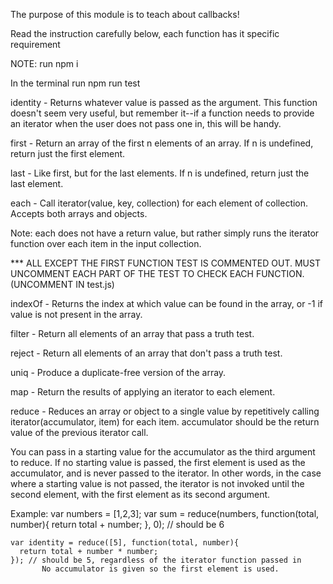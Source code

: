 The purpose of this module is to teach about callbacks!

Read the instruction carefully below, each function has it specific requirement

NOTE: run npm i

In the terminal run npm run test

identity - Returns whatever value is passed as the argument. This function doesn't seem very useful, but remember it--if a function needs to provide an iterator when the user does not pass one in, this will be handy.

first - Return an array of the first n elements of an array. If n is undefined, return just the first element.


last - Like first, but for the last elements. If n is undefined, return just the last element.

each - Call iterator(value, key, collection) for each element of collection. Accepts both arrays and objects.

Note: each does not have a return value, but rather simply runs the
iterator function over each item in the input collection.

\*\*\* ALL EXCEPT THE FIRST FUNCTION TEST IS COMMENTED OUT. MUST UNCOMMENT EACH PART OF THE TEST TO CHECK EACH FUNCTION. (UNCOMMENT IN test.js)

indexOf - Returns the index at which value can be found in the array, or -1 if value is not present in the array.

filter - Return all elements of an array that pass a truth test.

reject - Return all elements of an array that don't pass a truth test.

uniq - Produce a duplicate-free version of the array.

map - Return the results of applying an iterator to each element.

reduce - Reduces an array or object to a single value by repetitively calling
iterator(accumulator, item) for each item. accumulator should be
the return value of the previous iterator call.

You can pass in a starting value for the accumulator as the third argument
to reduce. If no starting value is passed, the first element is used as
the accumulator, and is never passed to the iterator. In other words, in
the case where a starting value is not passed, the iterator is not invoked
until the second element, with the first element as its second argument.

Example:
var numbers = [1,2,3];
var sum = reduce(numbers, function(total, number){
return total + number;
}, 0); // should be 6

    var identity = reduce([5], function(total, number){
      return total + number * number;
    }); // should be 5, regardless of the iterator function passed in
           No accumulator is given so the first element is used.
